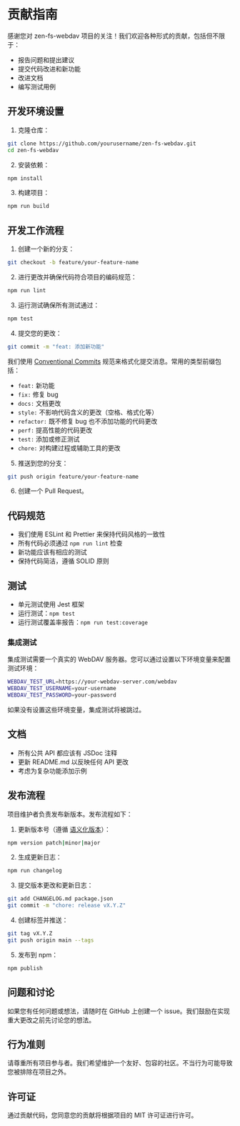# 贡献指南

感谢您对 zen-fs-webdav 项目的关注！我们欢迎各种形式的贡献，包括但不限于：

- 报告问题和提出建议
- 提交代码改进和新功能
- 改进文档
- 编写测试用例

## 开发环境设置

1. 克隆仓库：

```bash
git clone https://github.com/yourusername/zen-fs-webdav.git
cd zen-fs-webdav
```

2. 安装依赖：

```bash
npm install
```

3. 构建项目：

```bash
npm run build
```

## 开发工作流程

1. 创建一个新的分支：

```bash
git checkout -b feature/your-feature-name
```

2. 进行更改并确保代码符合项目的编码规范：

```bash
npm run lint
```

3. 运行测试确保所有测试通过：

```bash
npm test
```

4. 提交您的更改：

```bash
git commit -m "feat: 添加新功能"
```

我们使用 [Conventional Commits](https://www.conventionalcommits.org/) 规范来格式化提交消息。常用的类型前缀包括：

- `feat:` 新功能
- `fix:` 修复 bug
- `docs:` 文档更改
- `style:` 不影响代码含义的更改（空格、格式化等）
- `refactor:` 既不修复 bug 也不添加功能的代码更改
- `perf:` 提高性能的代码更改
- `test:` 添加或修正测试
- `chore:` 对构建过程或辅助工具的更改

5. 推送到您的分支：

```bash
git push origin feature/your-feature-name
```

6. 创建一个 Pull Request。

## 代码规范

- 我们使用 ESLint 和 Prettier 来保持代码风格的一致性
- 所有代码必须通过 `npm run lint` 检查
- 新功能应该有相应的测试
- 保持代码简洁，遵循 SOLID 原则

## 测试

- 单元测试使用 Jest 框架
- 运行测试：`npm test`
- 运行测试覆盖率报告：`npm run test:coverage`

### 集成测试

集成测试需要一个真实的 WebDAV 服务器。您可以通过设置以下环境变量来配置测试环境：

```bash
WEBDAV_TEST_URL=https://your-webdav-server.com/webdav
WEBDAV_TEST_USERNAME=your-username
WEBDAV_TEST_PASSWORD=your-password
```

如果没有设置这些环境变量，集成测试将被跳过。

## 文档

- 所有公共 API 都应该有 JSDoc 注释
- 更新 README.md 以反映任何 API 更改
- 考虑为复杂功能添加示例

## 发布流程

项目维护者负责发布新版本。发布流程如下：

1. 更新版本号（遵循 [语义化版本](https://semver.org/)）：

```bash
npm version patch|minor|major
```

2. 生成更新日志：

```bash
npm run changelog
```

3. 提交版本更改和更新日志：

```bash
git add CHANGELOG.md package.json
git commit -m "chore: release vX.Y.Z"
```

4. 创建标签并推送：

```bash
git tag vX.Y.Z
git push origin main --tags
```

5. 发布到 npm：

```bash
npm publish
```

## 问题和讨论

如果您有任何问题或想法，请随时在 GitHub 上创建一个 issue。我们鼓励在实现重大更改之前先讨论您的想法。

## 行为准则

请尊重所有项目参与者。我们希望维护一个友好、包容的社区。不当行为可能导致您被排除在项目之外。

## 许可证

通过贡献代码，您同意您的贡献将根据项目的 MIT 许可证进行许可。